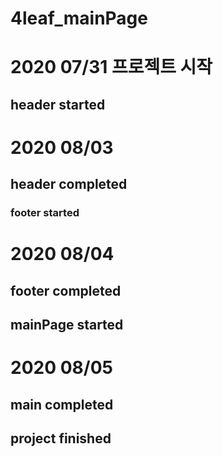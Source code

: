 # 4leaf_mainPage


# 2020 07/31 프로젝트 시작
 ## header started

# 2020 08/03
 ## header completed 
 ### footer started


# 2020 08/04
 ## footer completed
 ## mainPage started

# 2020 08/05 
 ## main completed
 ## project finished